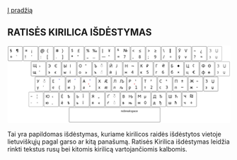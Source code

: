 [Į pradžią](../README.md)

RATISĖS KIRILICA IŠDĖSTYMAS
--------------------------------

![Kirilicos išdėstymas](images/lek_ratise_cyrillic_layout.png)

Tai yra papildomas išdėstymas, kuriame kirilicos raidės išdėstytos vietoje lietuviškųjų pagal garso ar kitą panašumą.
Ratisės Kirilica išdėstymas leidžia rinkti tekstus rusų bei kitomis kirilicą vartojančiomis kalbomis.
